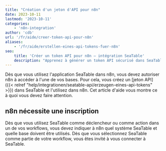 ```yaml
---
title: "Création d'un jeton d'API pour n8n"
date: 2023-10-11
lastmod: '2023-10-11'
categories:
    - 'n8n-integration'
author: 'cdb'
url: '/fr/aide/creer-token-api-pour-n8n'
aliases:
    - '/fr/aide/erstellen-eines-api-tokens-fuer-n8n'
seo:
    title: 'Créer un token API pour n8n – intégration SeaTable'
    description: "Apprenez à générer un token API sécurisé dans SeaTable, à l'utiliser avec n8n et à automatiser vos bases et vos flux de travail facilement."
---
```


Dès que vous utilisez l'application SeaTable dans n8n, vous devez autoriser n8n à accéder à l'une de vos bases. Pour cela, vous créez un [jeton API]({{< relref "help/integrationen/seatable-api/erzeugen-eines-api-tokens" >}}) dans SeaTable et l'utilisez dans n8n. Cet article d'aide vous montre ce à quoi vous devez faire attention.

## n8n nécessite une inscription

Dès que vous utilisez SeaTable comme déclencheur ou comme action dans un de vos workflows, vous devez indiquer à n8n quel système SeaTable et quelle base doivent être utilisés. Dès que vous sélectionnez SeaTable comme partie de votre workflow, vous êtes invité à vous connecter à SeaTable.

